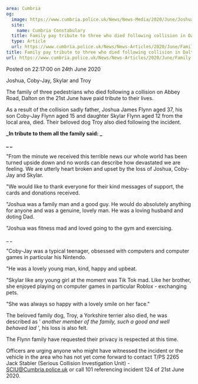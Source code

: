 ```yaml
area: Cumbria
og:
  image: https://www.cumbria.police.uk/News/News-Media/2020/June/Joshua-Coby-Jay-Skylar-and-Troypng-Cropped-380x240.png
  site:
    name: Cumbria Constabulary
  title: Family pay tribute to three who died following collision in Dalton
  type: Article
  url: https://www.cumbria.police.uk/News/News-Articles/2020/June/Family-pay-tribute-to-three-who-died-following-collision-in-Dalton.aspx
title: Family pay tribute to three who died following collision in Dalton
url: https://www.cumbria.police.uk/News/News-Articles/2020/June/Family-pay-tribute-to-three-who-died-following-collision-in-Dalton.aspx
```

Posted on 22:17:00 on 24th June 2020

Joshua, Coby-Jay, Skylar and Troy

The family of three pedestrians who died following a collision on Abbey Road, Dalton on the 21st June have paid tribute to their lives.

As a result of the collision sadly father, Joshua James Flynn aged 37, his son Coby-Jay Flynn aged 15 and daughter Skylar Flynn aged 12 from the local area, died. Their beloved dog Troy also died following the incident.

**_In tribute to them all the family said: _**

**_ _**

"From the minute we received this terrible news our whole world has been turned upside down and no words can describe how devastated we are feeling. We are utterly heart broken and upset by the loss of Joshua, Coby-Jay and Skylar.

"We would like to thank everyone for their kind messages of support, the cards and donations received.

"Joshua was a family man and a good guy. He would do absolutely anything for anyone and was a genuine, lovely man. He was a loving husband and doting Dad.

"Joshua was fitness mad and loved going to the gym and exercising.

_ _

"Coby-Jay was a typical teenager, obsessed with computers and computer games in particular his Nintendo.

"He was a lovely young man, kind, happy and upbeat.

"Skylar like any young girl at the moment was Tik Tok mad. Like her brother, she enjoyed playing on computer games in particular Roblox - exchanging pets.

"She was always so happy with a lovely smile on her face."

The beloved family dog, Troy, a Yorkshire terrier also died, he was described as ' _another member of the family, such a good and well behaved lad_ ', his loss is also felt.

The Flynn family have requested their privacy is respected at this time.

Officers are urging anyone who might have witnessed the incident or the vehicle in the area who has not yet come forward to contact T/PS 2265 Jack Stabler (Serious Collision Investigation Unit) - SCIU@Cumbria.police.uk or call 101 referencing incident 124 of 21st June 2020.
